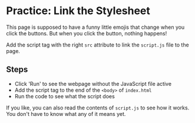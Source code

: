 # Practice: Link the Stylesheet

This page is supposed to have a funny little emojis that change when you click the buttons. But when you click the button, nothing happens!

Add the script tag with the right `src` attribute to link the `script.js` file to the page.

## Steps

* Click 'Run' to see the webpage without the JavaScript file active
* Add the script tag to the end of the `<body>` of `index.html`
* Run the code to see what the script does

If you like, you can also read the contents of `script.js` to see how it works. You don't have to know what any of it means yet.